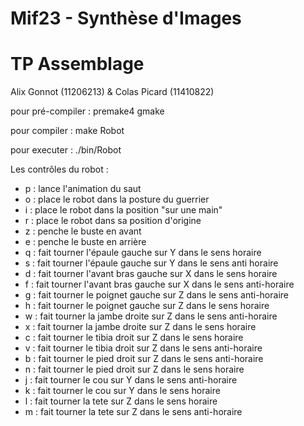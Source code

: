 # Mif23 - Synthèse d'Images
# TP Assemblage

Alix Gonnot (11206213) & Colas Picard (11410822)

pour pré-compiler : premake4 gmake

pour compiler : make Robot 

pour executer : ./bin/Robot

Les contrôles du robot : 
 - p : lance l'animation du saut
 - o : place le robot dans la posture du guerrier
 - i : place le robot dans la position "sur une main"
 - r : place le robot dans sa position d'origine
 - z : penche le buste en avant
 - e : penche le buste en arrière
 - q : fait tourner l'épaule gauche sur Y dans le sens horaire
 - s : fait tourner l'épaule gauche sur Y dans le sens anti horaire
 - d : fait tourner l'avant bras gauche sur X dans le sens horaire
 - f : fait tourner l'avant bras gauche sur X dans le sens anti-horaire
 - g : fait tourner le poignet gauche sur Z dans le sens anti-horaire
 - h : fait tourner le poignet gauche sur Z dans le sens horaire
 - w : fait tourner la jambe droite sur Z dans le sens anti-horaire
 - x : fait tourner la jambe droite sur Z dans le sens horaire
 - c : fait tourner le tibia droit sur Z dans le sens horaire
 - v : fait tourner le tibia droit sur Z dans le sens anti-horaire
 - b : fait tourner le pied droit sur Z dans le sens anti-horaire
 - n : fait tourner le pied droit sur Z dans le sens horaire
 - j : fait tourner le cou sur Y dans le sens anti-horaire
 - k : fait tourner le cou sur Y dans le sens horaire
 - l : fait tourner la tete sur Z dans le sens horaire
 - m : fait tourner la tete sur Z dans le sens anti-horaire


